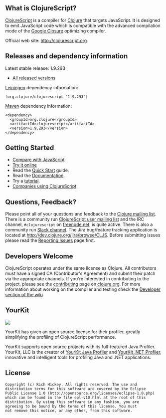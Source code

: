 ## What is ClojureScript? ##

[ClojureScript](http://clojurescript.org) is a compiler for [Clojure](http://clojure.org) that targets JavaScript. It is designed to emit JavaScript code which is compatible with the advanced compilation mode of the [Google Closure](https://developers.google.com/closure/compiler/) optimizing compiler.

Official web site: http://clojurescript.org

## Releases and dependency information ##

Latest stable release: 1.9.293

* [All released versions](http://search.maven.org/#search%7Cgav%7C1%7Cg%3A%22org.clojure%22%20AND%20a%3A%22clojurescript%22)

[Leiningen](http://github.com/technomancy/leiningen/) dependency information:

```
[org.clojure/clojurescript "1.9.293"]
```

[Maven](http://maven.apache.org) dependency information:

```
<dependency>
  <groupId>org.clojure</groupId>
  <artifactId>clojurescript</artifactId>
  <version>1.9.293</version>
</dependency>
```

## Getting Started ##

* [Compare with JavaScript](http://himera.herokuapp.com/synonym.html)
* [Try it online](http://himera.herokuapp.com/index.html)
* Read the [Quick Start](http://clojurescript.org/guides/quick-start) guide.
* Read the [Documentation](http://clojurescript.org).
* Try a [tutorial](http://clojurescript.org/guides).
* [Companies using ClojureScript](http://clojurescript.org/community/companies)

## Questions, Feedback? ##

Please point all of your questions and feedback to the
[Clojure mailing list](http://groups.google.com/group/clojure). There
is a community run
[ClojureScript user mailing list](http://groups.google.com/group/clojurescript) and
the IRC channel, `#clojurescript` on [freenode.net](https://freenode.net/), is quite active. 
There is also a community run [Slack channel](http://clojurians.slack.com). The
Jira bug/feature tracking application is located at
<http://dev.clojure.org/jira/browse/CLJS>. Before submitting issues
please read the
[Reporting Issues](https://github.com/clojure/clojurescript/wiki/Reporting-Issues)
page first.

## Developers Welcome ##

ClojureScript operates under the same license as Clojure. All
contributors must have a signed CA (Contributor's Agreement) and
submit their patch via the appropriate channels. If you're interested
in contributing to the project, please see the
[contributing](http://clojure.org/contributing) page on
[clojure.org](http://clojure.org). For more information about working
on the compiler and testing check the
[Developer section of the wiki](http://github.com/clojure/clojurescript/wiki/Developers).

YourKit
----

<img src="http://www.yourkit.com/images/yklogo.png"></img>

YourKit has given an open source license for their profiler, greatly simplifying the profiling of ClojureScript performance.

YourKit supports open source projects with its full-featured Java Profiler.
YourKit, LLC is the creator of <a href="http://www.yourkit.com/java/profiler/index.jsp">YourKit Java Profiler</a>
and <a href="http://www.yourkit.com/.net/profiler/index.jsp">YourKit .NET Profiler</a>,
innovative and intelligent tools for profiling Java and .NET applications.

## License ##

    Copyright (c) Rich Hickey. All rights reserved. The use and
    distribution terms for this software are covered by the Eclipse
    Public License 1.0 (http://opensource.org/licenses/eclipse-1.0.php)
    which can be found in the file epl-v10.html at the root of this
    distribution. By using this software in any fashion, you are
    agreeing to be bound by the terms of this license. You must
    not remove this notice, or any other, from this software.
